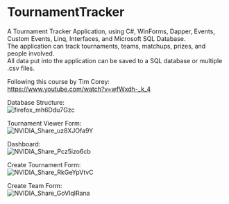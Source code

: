 # TournamentTracker
A Tournament Tracker Application, using C#, WinForms, Dapper, Events, Custom Events, Linq, Interfaces, and Microsoft SQL Database. <br/>
The application can track tournaments, teams, matchups, prizes, and people involved. <br/>
All data put into the application can be saved to a SQL database or multiple .csv files. <br/>

Following this course by Tim Corey: <br/>
https://www.youtube.com/watch?v=wfWxdh-_k_4

Database Structure: <br/>
![firefox_mh6Ddu7Gzc](https://github.com/Eddy1108/TournamentTracker/assets/69895660/fb618d62-0387-4f03-8ab1-e19ec1d3f6af)

Tournament Viewer Form: <br/>
![NVIDIA_Share_uz8XJOfa9Y](https://github.com/Eddy1108/TournamentTracker/assets/69895660/4c729964-926b-4c74-b8d1-f73797999274)

Dashboard: <br/>
![NVIDIA_Share_Pcz5izo6cb](https://github.com/Eddy1108/TournamentTracker/assets/69895660/3022f2cf-c2d2-49c6-a90b-711280cb0585)

Create Tournament Form: <br/>
![NVIDIA_Share_RkGeYpVtvC](https://github.com/Eddy1108/TournamentTracker/assets/69895660/1740e4d6-1242-4d12-9ce4-9ae01e5f685a)

Create Team Form: <br/>
![NVIDIA_Share_GoVlqIRana](https://github.com/Eddy1108/TournamentTracker/assets/69895660/76227f48-7e9e-4c6e-b99e-2a0ea8525c6d)


